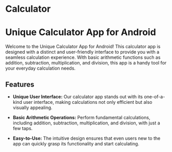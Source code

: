 # Calculator
# Unique Calculator App for Android



Welcome to the Unique Calculator App for Android! This calculator app is designed with a distinct and user-friendly interface to provide you with a seamless calculation experience. With basic arithmetic functions such as addition, subtraction, multiplication, and division, this app is a handy tool for your everyday calculation needs.

## Features

- **Unique User Interface:** Our calculator app stands out with its one-of-a-kind user interface, making calculations not only efficient but also visually appealing.

- **Basic Arithmetic Operations:** Perform fundamental calculations, including addition, subtraction, multiplication, and division, with just a few taps.

- **Easy-to-Use:** The intuitive design ensures that even users new to the app can quickly grasp its functionality and start calculating.
